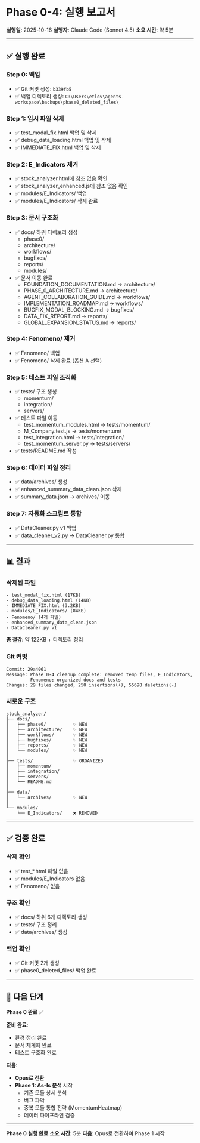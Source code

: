 # Phase 0-4: 실행 보고서

**실행일**: 2025-10-16
**실행자**: Claude Code (Sonnet 4.5)
**소요 시간**: 약 5분

---

## ✅ 실행 완료

### Step 0: 백업
- ✅ Git 커밋 생성: `b339fb5`
- ✅ 백업 디렉토리 생성: `C:\Users\etlov\agents-workspace\backups\phase0_deleted_files\`

### Step 1: 임시 파일 삭제
- ✅ test_modal_fix.html 백업 및 삭제
- ✅ debug_data_loading.html 백업 및 삭제
- ✅ IMMEDIATE_FIX.html 백업 및 삭제

### Step 2: E_Indicators 제거
- ✅ stock_analyzer.html에 참조 없음 확인
- ✅ stock_analyzer_enhanced.js에 참조 없음 확인
- ✅ modules/E_Indicators/ 백업
- ✅ modules/E_Indicators/ 삭제 완료

### Step 3: 문서 구조화
- ✅ docs/ 하위 디렉토리 생성
  - phase0/
  - architecture/
  - workflows/
  - bugfixes/
  - reports/
  - modules/
- ✅ 문서 이동 완료
  - FOUNDATION_DOCUMENTATION.md → architecture/
  - PHASE_0_ARCHITECTURE.md → architecture/
  - AGENT_COLLABORATION_GUIDE.md → workflows/
  - IMPLEMENTATION_ROADMAP.md → workflows/
  - BUGFIX_MODAL_BLOCKING.md → bugfixes/
  - DATA_FIX_REPORT.md → reports/
  - GLOBAL_EXPANSION_STATUS.md → reports/

### Step 4: Fenomeno/ 제거
- ✅ Fenomeno/ 백업
- ✅ Fenomeno/ 삭제 완료 (옵션 A 선택)

### Step 5: 테스트 파일 조직화
- ✅ tests/ 구조 생성
  - momentum/
  - integration/
  - servers/
- ✅ 테스트 파일 이동
  - test_momentum_modules.html → tests/momentum/
  - M_Company.test.js → tests/momentum/
  - test_integration.html → tests/integration/
  - test_momentum_server.py → tests/servers/
- ✅ tests/README.md 작성

### Step 6: 데이터 파일 정리
- ✅ data/archives/ 생성
- ✅ enhanced_summary_data_clean.json 삭제
- ✅ summary_data.json → archives/ 이동

### Step 7: 자동화 스크립트 통합
- ✅ DataCleaner.py v1 백업
- ✅ data_cleaner_v2.py → DataCleaner.py 통합

---

## 📊 결과

### 삭제된 파일
```
- test_modal_fix.html (17KB)
- debug_data_loading.html (14KB)
- IMMEDIATE_FIX.html (3.2KB)
- modules/E_Indicators/ (84KB)
- Fenomeno/ (4개 파일)
- enhanced_summary_data_clean.json
- DataCleaner.py v1
```

**총 절감**: 약 122KB + 디렉토리 정리

### Git 커밋
```
Commit: 29a4061
Message: Phase 0-4 cleanup complete: removed temp files, E_Indicators,
         Fenomeno; organized docs and tests
Changes: 29 files changed, 250 insertions(+), 55698 deletions(-)
```

### 새로운 구조
```
stock_analyzer/
├── docs/
│   ├── phase0/          ✨ NEW
│   ├── architecture/    ✨ NEW
│   ├── workflows/       ✨ NEW
│   ├── bugfixes/        ✨ NEW
│   ├── reports/         ✨ NEW
│   └── modules/         ✨ NEW
│
├── tests/               ✨ ORGANIZED
│   ├── momentum/
│   ├── integration/
│   ├── servers/
│   └── README.md
│
├── data/
│   └── archives/        ✨ NEW
│
└── modules/
    └── E_Indicators/    ❌ REMOVED
```

---

## ✅ 검증 완료

### 삭제 확인
- ✅ test_*.html 파일 없음
- ✅ modules/E_Indicators 없음
- ✅ Fenomeno/ 없음

### 구조 확인
- ✅ docs/ 하위 6개 디렉토리 생성
- ✅ tests/ 구조 정리
- ✅ data/archives/ 생성

### 백업 확인
- ✅ Git 커밋 2개 생성
- ✅ phase0_deleted_files/ 백업 완료

---

## 🎯 다음 단계

**Phase 0 완료** ✅

**준비 완료**:
- 환경 정리 완료
- 문서 체계화 완료
- 테스트 구조화 완료

**다음**:
- **Opus로 전환**
- **Phase 1: As-Is 분석** 시작
  - 기존 모듈 상세 분석
  - 버그 파악
  - 중복 모듈 통합 전략 (MomentumHeatmap)
  - 데이터 파이프라인 검증

---

**Phase 0 실행 완료**
**소요 시간**: 5분
**다음**: Opus로 전환하여 Phase 1 시작